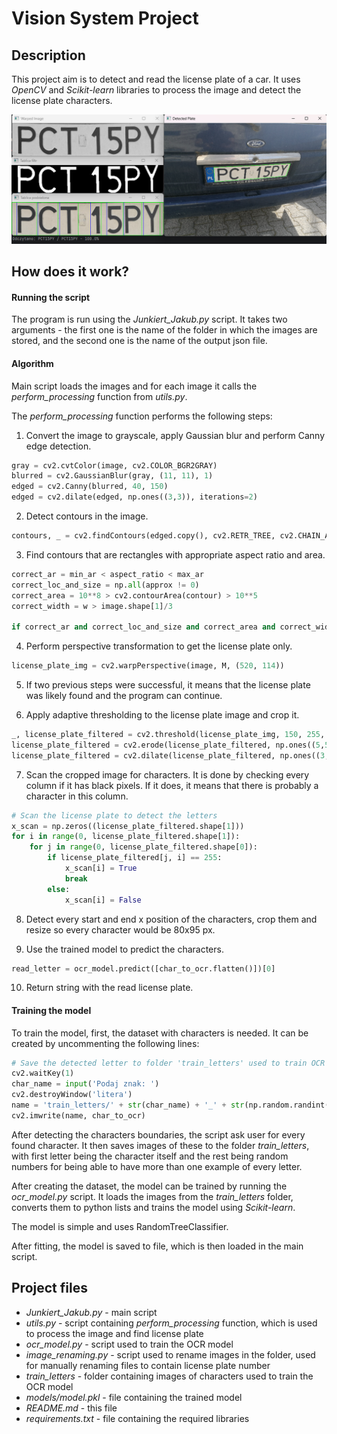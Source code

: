 # Vision System Project

## Description

This project aim is to detect and read the license plate of a car.
It uses *OpenCV* and *Scikit-learn* libraries to process the image and detect the license plate characters.

![img.png](img/img.png)

## How does it work?

#### Running the script
The program is run using the *Junkiert_Jakub.py* script.
It takes two arguments - the first one is the name of the folder in which the images are stored, and the second one 
is the name of the output json file.

#### Algorithm

Main script loads the images and for each image it calls the *perform_processing* function from *utils.py*.

The *perform_processing* function performs the following steps:

1. Convert the image to grayscale, apply Gaussian blur and perform Canny edge detection.
```python
gray = cv2.cvtColor(image, cv2.COLOR_BGR2GRAY)
blurred = cv2.GaussianBlur(gray, (11, 11), 1)
edged = cv2.Canny(blurred, 40, 150)
edged = cv2.dilate(edged, np.ones((3,3)), iterations=2)
```

2. Detect contours in the image.
```python
contours, _ = cv2.findContours(edged.copy(), cv2.RETR_TREE, cv2.CHAIN_APPROX_SIMPLE)
```

3. Find contours that are rectangles with appropriate aspect ratio and area.
```python
correct_ar = min_ar < aspect_ratio < max_ar
correct_loc_and_size = np.all(approx != 0)
correct_area = 10**8 > cv2.contourArea(contour) > 10**5
correct_width = w > image.shape[1]/3

if correct_ar and correct_loc_and_size and correct_area and correct_width:
```

4. Perform perspective transformation to get the license plate only.
```python
license_plate_img = cv2.warpPerspective(image, M, (520, 114))
```

5. If two previous steps were successful, it means that the license plate was likely found and the program can continue.

6. Apply adaptive thresholding to the license plate image and crop it.
```python
_, license_plate_filtered = cv2.threshold(license_plate_img, 150, 255, cv2.ADAPTIVE_THRESH_GAUSSIAN_C)
license_plate_filtered = cv2.erode(license_plate_filtered, np.ones((5,5)))
license_plate_filtered = cv2.dilate(license_plate_filtered, np.ones((3,3)))
```

7. Scan the cropped image for characters. It is done by checking every column if it has black pixels. If it does, it 
   means that there is probably a character in this column.
```python
# Scan the license plate to detect the letters
x_scan = np.zeros((license_plate_filtered.shape[1]))
for i in range(0, license_plate_filtered.shape[1]):
    for j in range(0, license_plate_filtered.shape[0]):
        if license_plate_filtered[j, i] == 255:
            x_scan[i] = True
            break
        else:
            x_scan[i] = False
```

8. Detect every start and end x position of the characters, crop them and resize so every character would be 80x95 px.

9. Use the trained model to predict the characters.
```python
read_letter = ocr_model.predict([char_to_ocr.flatten()])[0]
```

10. Return string with the read license plate.

#### Training the model

To train the model, first, the dataset with characters is needed. It can be created by uncommenting the following lines:

```python
# Save the detected letter to folder 'train_letters' used to train OCR model
cv2.waitKey(1)
char_name = input('Podaj znak: ')
cv2.destroyWindow('litera')
name = 'train_letters/' + str(char_name) + '_' + str(np.random.randint(0, 10000)) + '.png'
cv2.imwrite(name, char_to_ocr)
```

After detecting the characters boundaries, the script ask user for every found character. It then saves images of 
these to the folder *train_letters*, with first letter being the character itself and the rest being random numbers 
for being able to have more than one example of every letter.

After creating the dataset, the model can be trained by running the *ocr_model.py* script.
It loads the images from the *train_letters* folder, converts them to python lists and trains the model using 
*Scikit-learn*.

The model is simple and uses RandomTreeClassifier.

After fitting, the model is saved to file, which is then loaded in the main script.

## Project files

- *Junkiert_Jakub.py* - main script
- *utils.py* - script containing *perform_processing* function, which is used to process the image and find license plate
- *ocr_model.py* - script used to train the OCR model
- *image_renaming.py* - script used to rename images in the folder, used for manually renaming files to contain license plate number
- *train_letters* - folder containing images of characters used to train the OCR model
- *models/model.pkl* - file containing the trained model
- *README.md* - this file
- *requirements.txt* - file containing the required libraries
